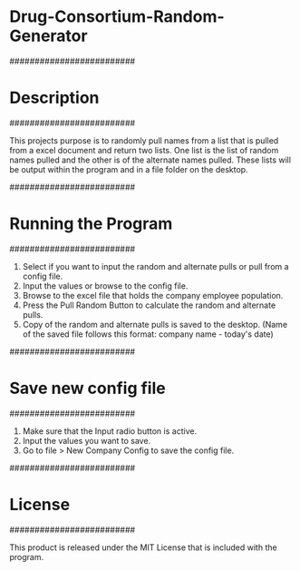 # Drug-Consortium-Random-Generator
#########################
#      Description      #
#########################

This projects purpose is to randomly pull names from a list that is pulled from
a excel document and return two lists. One list is the list of random names
pulled and the other is of the alternate names pulled.  These lists will be output
within the program and in a file folder on the desktop.

#########################
#  Running the Program  #
#########################

1)  Select if you want to input the random and alternate pulls or pull from a config file.
2)  Input the values or browse to the config file.
3)  Browse to the excel file that holds the company employee population.
4)  Press the Pull Random Button to calculate the random and alternate pulls.
5)  Copy of the random and alternate pulls is saved to the desktop.
        (Name of the saved file follows this format: company name - today's date)

#########################
#  Save new config file #
#########################

1)  Make sure that the Input radio button is active.
2)  Input the values you want to save.
3)  Go to file > New Company Config to save the config file.

#########################
#        License        #
#########################

This product is released under the MIT License that is included with the program.
